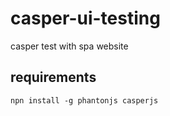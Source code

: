 # casper-ui-testing
casper test with spa website

## requirements
```
npn install -g phantonjs casperjs

```
